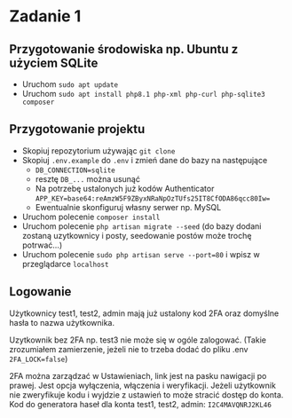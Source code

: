 # Zadanie 1

## Przygotowanie środowiska np. Ubuntu z użyciem SQLite
- Uruchom `sudo apt update`
- Uruchom `sudo apt install php8.1 php-xml php-curl php-sqlite3 composer`

## Przygotowanie projektu
- Skopiuj repozytorium używając `git clone`
- Skopiuj `.env.example` do `.env` i zmień dane do bazy na następujące
    - `DB_CONNECTION=sqlite`
    - resztę `DB_...` można usunąć
    - Na potrzebę ustalonych już kodów Authenticator `APP_KEY=base64:reAmzW5F9ZByxNRaNpOzTUfs25IT8CfODA86qcc80Iw=` 
    - Ewentualnie skonfiguruj własny serwer np. MySQL
- Uruchom polecenie `composer install`
- Uruchom polecenie `php artisan migrate --seed` (do bazy dodani zostaną uzytkownicy i posty, seedowanie postów może trochę potrwać...)
- Uruchom polecenie `sudo php artisan serve --port=80` i wpisz w przeglądarce `localhost`

## Logowanie
Użytkownicy test1, test2, admin mają już ustalony kod 2FA oraz domyślne hasła to nazwa użytkownika.

Uzytkownik bez 2FA np. test3 nie może się w ogóle zalogować. (Takie zrozumiałem zamierzenie, jeżeli nie to trzeba dodać do pliku .env `2FA_LOCK=false`)

2FA można zarządzać w Ustawieniach, link jest na pasku nawigacji po prawej. Jest opcja wyłączenia, włączenia i weryfikacji. Jeżeli użytkownik nie zweryfikuje kodu i wyjdzie z ustawień to może stracić dostęp do konta.  
Kod do generatora haseł dla konta test1, test2, admin: `I2C4MAVQNRJ2KL46`
